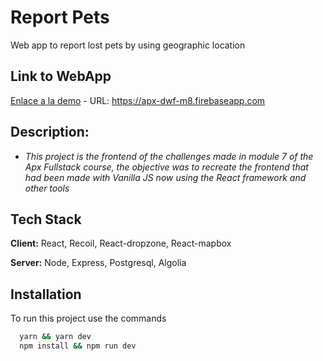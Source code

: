 

# Report Pets

Web app to report lost pets by using geographic location

## Link to WebApp

[Enlace a la demo](https://apx-dwf-m8.firebaseapp.com/) - URL: https://apx-dwf-m8.firebaseapp.com

## Description:

- *This project is the frontend of the challenges made in module 7 of the Apx Fullstack course, the objective was to recreate the frontend that had been made with Vanilla JS now using the React framework and other tools*

## Tech Stack

**Client:** React, Recoil, React-dropzone, React-mapbox

**Server:** Node, Express, Postgresql, Algolia

## Installation

To run this project use the commands

```bash
  yarn && yarn dev
  npm install && npm run dev
```
